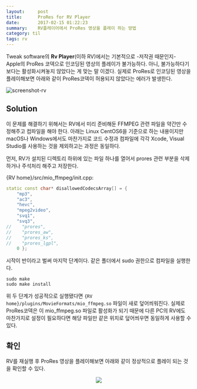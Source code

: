 ```yaml
---
layout:     post
title:      ProRes for RV Player
date:       2017-02-15 01:22:23
summary:    RV플레이어에서 ProRes 영상을 플레이 하는 방법 
category: til
tags: rv
---
```


Tweak software의 __Rv Player__(이하 RV)에서는 기본적으로 -저작권 때문인지- Apple의 ProRes 코덱으로 인코딩된 영상의 플레이가 불가능하다. 아니, 불가능하다기보다는 활성화시켜놓지 않았다는 게 맞는 말 이겠다.
실제로 ProRes로 인코딩된 영상을 플레이해보면 아래와 같이 ProRes코덱이 허용되지 않았다는 에러가 발생한다.

![screenshot-rv](https://cloud.githubusercontent.com/assets/25483610/23003530/af051ade-f434-11e6-8526-57250014fd2b.png)


## Solution

이 문제를 해결하기 위해서는 RV에서 미리 준비해둔 FFMPEG 관련 파일을 약간만 수정해주고 컴파일을 해야 한다.
아래는 Linux CentOS6을 기준으로 하는 내용이지만 macOS나 Windows에서도 마찬가지로 코드 수정과 컴파일에 각각 Xcode, Visual Studio를 사용하는 것을 제외하고는 과정은 동일하다.

먼저, RV가 설치된 디렉토리 하위에 있는 파일 하나를 열어서 prores 관련 부분을 삭제하거나 주석처리 해주고 저장한다.

{RV home}/src/mio_ffmpeg/init.cpp:
```c++
static const char* disallowedCodecsArray[] = {
    "mp3",
    "ac3",
    "hevc",
    "mpeg2video",
    "svq1",
    "svq3",
//    "prores",
//    "prores_aw",
//    "prores_ks",
//    "prores_lgpl",
    0 };
```

시작이 반이라고 벌써 마지막 단계이다. 같은 폴더에서 sudo 권한으로 컴파일을 실행한다.
```shell
sudo make
sudo make install
```

위 두 단계가 성공적으로 실행됐다면 `{RV home}/plugins/MovieFormats/mio_ffmpeg.so` 파일이 새로 덮어씌워진다.
실제로 ProRes코덱은 이 mio_ffmpeg.so 파일로 활성화가 되기 때문에 다른 PC의 RV에도 마찬가지로 설정이 필요하다면 해당 파일만 같은 위치로 덮어씌우면 동일하게 사용할 수 있다.


## 확인

RV를 재실행 후 ProRes 영상을 플레이해보면 아래와 같이 정상적으로 플레이 되는 것을 확인할 수 있다.

<center><img src="https://cloud.githubusercontent.com/assets/25483610/23003508/8f383e5c-f434-11e6-99e9-8027f6ef37e1.png"></center>

